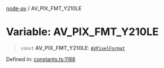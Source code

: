 [node-av](../globals.md) / AV\_PIX\_FMT\_Y210LE

# Variable: AV\_PIX\_FMT\_Y210LE

> `const` **AV\_PIX\_FMT\_Y210LE**: [`AVPixelFormat`](../type-aliases/AVPixelFormat.md)

Defined in: [constants.ts:1188](https://github.com/seydx/av/blob/f8631fc881b394300b1479f511d55cf1c370a87f/src/constants/constants.ts#L1188)
